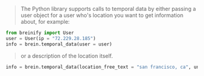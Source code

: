 <blockquote class="lang-specific python">
<p>The Python library supports calls to temporal data by either passing a user object for a user who's location you want
   to get information about, for example:
</blockquote>

>
```python
from breinify import User
user = User(ip = "72.229.28.185")
info = brein.temporal_data(user = user)
```

<blockquote class="lang-specific python">
<p>or a description of the location itself.</p>
</blockquote>

>
```python
info = brein.temporal_data(location_free_text = "san francisco, ca", unixtime = 1492538271)
```
